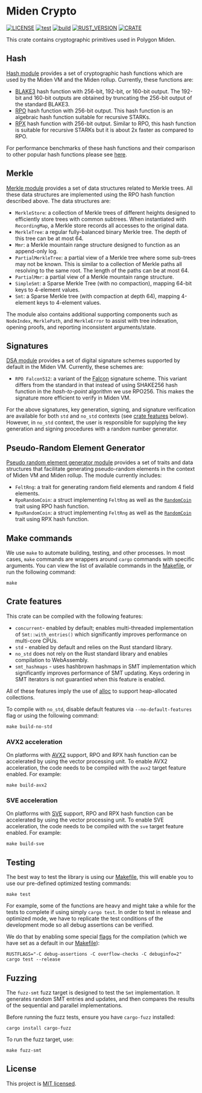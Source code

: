 # Miden Crypto

[![LICENSE](https://img.shields.io/badge/license-MIT-blue.svg)](https://github.com/0xPolygonMiden/crypto/blob/main/LICENSE)
[![test](https://github.com/0xPolygonMiden/crypto/actions/workflows/test.yml/badge.svg)](https://github.com/0xPolygonMiden/crypto/actions/workflows/test.yml)
[![build](https://github.com/0xPolygonMiden/crypto/actions/workflows/build.yml/badge.svg)](https://github.com/0xPolygonMiden/crypto/actions/workflows/build.yml)
[![RUST_VERSION](https://img.shields.io/badge/rustc-1.85+-lightgray.svg)](https://www.rust-lang.org/tools/install)
[![CRATE](https://img.shields.io/crates/v/miden-crypto)](https://crates.io/crates/miden-crypto)

This crate contains cryptographic primitives used in Polygon Miden.

## Hash

[Hash module](./miden-crypto/src/hash) provides a set of cryptographic hash functions which are used by the Miden VM and the Miden rollup. Currently, these functions are:

- [BLAKE3](https://github.com/BLAKE3-team/BLAKE3) hash function with 256-bit, 192-bit, or 160-bit output. The 192-bit and 160-bit outputs are obtained by truncating the 256-bit output of the standard BLAKE3.
- [RPO](https://eprint.iacr.org/2022/1577) hash function with 256-bit output. This hash function is an algebraic hash function suitable for recursive STARKs.
- [RPX](https://eprint.iacr.org/2023/1045) hash function with 256-bit output. Similar to RPO, this hash function is suitable for recursive STARKs but it is about 2x faster as compared to RPO.

For performance benchmarks of these hash functions and their comparison to other popular hash functions please see [here](./miden-crypto/benches/).

## Merkle

[Merkle module](./miden-crypto/src/merkle/) provides a set of data structures related to Merkle trees. All these data structures are implemented using the RPO hash function described above. The data structures are:

- `MerkleStore`: a collection of Merkle trees of different heights designed to efficiently store trees with common subtrees. When instantiated with `RecordingMap`, a Merkle store records all accesses to the original data.
- `MerkleTree`: a regular fully-balanced binary Merkle tree. The depth of this tree can be at most 64.
- `Mmr`: a Merkle mountain range structure designed to function as an append-only log.
- `PartialMerkleTree`: a partial view of a Merkle tree where some sub-trees may not be known. This is similar to a collection of Merkle paths all resolving to the same root. The length of the paths can be at most 64.
- `PartialMmr`: a partial view of a Merkle mountain range structure.
- `SimpleSmt`: a Sparse Merkle Tree (with no compaction), mapping 64-bit keys to 4-element values.
- `Smt`: a Sparse Merkle tree (with compaction at depth 64), mapping 4-element keys to 4-element values.

The module also contains additional supporting components such as `NodeIndex`, `MerklePath`, and `MerkleError` to assist with tree indexation, opening proofs, and reporting inconsistent arguments/state.

## Signatures

[DSA module](./miden-crypto/src/dsa) provides a set of digital signature schemes supported by default in the Miden VM. Currently, these schemes are:

- `RPO Falcon512`: a variant of the [Falcon](https://falcon-sign.info/) signature scheme. This variant differs from the standard in that instead of using SHAKE256 hash function in the _hash-to-point_ algorithm we use RPO256. This makes the signature more efficient to verify in Miden VM.

For the above signatures, key generation, signing, and signature verification are available for both `std` and `no_std` contexts (see [crate features](#crate-features) below). However, in `no_std` context, the user is responsible for supplying the key generation and signing procedures with a random number generator.

## Pseudo-Random Element Generator

[Pseudo random element generator module](./miden-crypto/src/rand/) provides a set of traits and data structures that facilitate generating pseudo-random elements in the context of Miden VM and Miden rollup. The module currently includes:

- `FeltRng`: a trait for generating random field elements and random 4 field elements.
- `RpoRandomCoin`: a struct implementing `FeltRng` as well as the [`RandomCoin`](https://github.com/facebook/winterfell/blob/main/crypto/src/random/mod.rs) trait using RPO hash function.
- `RpxRandomCoin`: a struct implementing `FeltRng` as well as the [`RandomCoin`](https://github.com/facebook/winterfell/blob/main/crypto/src/random/mod.rs) trait using RPX hash function.

## Make commands

We use `make` to automate building, testing, and other processes. In most cases, `make` commands are wrappers around `cargo` commands with specific arguments. You can view the list of available commands in the [Makefile](Makefile), or run the following command:

```shell
make
```

## Crate features

This crate can be compiled with the following features:

- `concurrent`- enabled by default; enables multi-threaded implementation of `Smt::with_entries()` which significantly improves performance on multi-core CPUs.
- `std` - enabled by default and relies on the Rust standard library.
- `no_std` does not rely on the Rust standard library and enables compilation to WebAssembly.
- `smt_hashmaps` - uses hashbrown hashmaps in SMT implementation which significantly improves performance of SMT updating. Keys ordering in SMT iterators is not guarantied when this feature is enabled.

All of these features imply the use of [alloc](https://doc.rust-lang.org/alloc/) to support heap-allocated collections.

To compile with `no_std`, disable default features via `--no-default-features` flag or using the following command:

```shell
make build-no-std
```

### AVX2 acceleration

On platforms with [AVX2](https://en.wikipedia.org/wiki/Advanced_Vector_Extensions) support, RPO and RPX hash function can be accelerated by using the vector processing unit. To enable AVX2 acceleration, the code needs to be compiled with the `avx2` target feature enabled. For example:

```shell
make build-avx2
```

### SVE acceleration

On platforms with [SVE](<https://en.wikipedia.org/wiki/AArch64#Scalable_Vector_Extension_(SVE)>) support, RPO and RPX hash function can be accelerated by using the vector processing unit. To enable SVE acceleration, the code needs to be compiled with the `sve` target feature enabled. For example:

```shell
make build-sve
```

## Testing

The best way to test the library is using our [Makefile](Makefile), this will enable you to use our pre-defined optimized testing commands:

```shell
make test
```

For example, some of the functions are heavy and might take a while for the tests to complete if using simply `cargo test`. In order to test in release and optimized mode, we have to replicate the test conditions of the development mode so all debug assertions can be verified.

We do that by enabling some special [flags](https://doc.rust-lang.org/cargo/reference/profiles.html) for the compilation (which we have set as a default in our [Makefile](Makefile)):

```shell
RUSTFLAGS="-C debug-assertions -C overflow-checks -C debuginfo=2" cargo test --release
```

## Fuzzing

The `fuzz-smt` fuzz target is designed to test the `Smt` implementation. It generates random SMT entries and updates, and then compares the results of the sequential and parallel implementations.

Before running the fuzz tests, ensure you have `cargo-fuzz` installed:

```shell
cargo install cargo-fuzz
```

To run the fuzz target, use:

```shell
make fuzz-smt
```

## License

This project is [MIT licensed](./LICENSE).

